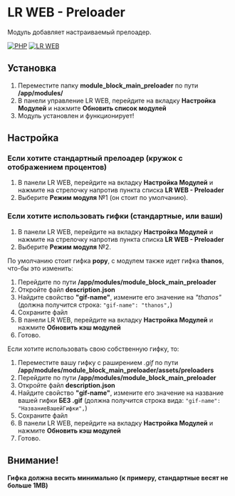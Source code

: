 # LR WEB - Preloader
Модуль добавляет настраиваемый прелоадер.

[![PHP](https://img.shields.io/badge/PHP-%3E%3D5.4-blue)](https://php.net/)
[![LR WEB](https://img.shields.io/badge/LR%20WEB-%3E%3D0.2.124-brightgreen)](https://github.com/levelsranks/levels-ranks-web)

## Установка
1. Переместите папку **module_block_main_preloader** по пути **/app/modules/**
2. В панели управление LR WEB, перейдите на вкладку **Настройка Модулей** и нажмите **Обновить список модулей**
3. Модуль установлен и функционирует!

## Настройка
### Если хотите стандартный прелоадер (кружок с отображением процентов)
1. В панели LR WEB, перейдите на вкладку **Настройка Модулей** и нажмите на стрелочку напротив пункта списка **LR WEB - Preloader**
2. Выберите **Режим модуля** №1 (он стоит по умолчанию).
### Если хотите использовать гифки (стандартные, или ваши)
1. В панели LR WEB, перейдите на вкладку **Настройка Модулей** и нажмите на стрелочку напротив пункта списка **LR WEB - Preloader**
2. Выберите **Режим модуля** №2.

По умолчанию стоит гифка **popy**, с модулем также идет гифка **thanos**, что-бы это изменить:

1. Перейдите по пути **/app/modules/module_block_main_preloader**
2. Откройте файл **description.json**
3. Найдите свойство **"gif-name"**, измените его значение на *"thanos"* (должна получится строка: ``"gif-name": "thanos",``)
4. Сохраните файл
5. В панели LR WEB, перейдите на вкладку **Настройка Модулей** и нажмите **Обновить кэш модулей**
6. Готово.

Если хотите использовать свою собственную гифку, то:
1. Переместите вашу гифку с раширением *.gif* по пути **/app/modules/module_block_main_preloader/assets/preloaders**
2. Перейдите по пути **/app/modules/module_block_main_preloader**
3. Откройте файл **description.json**
4. Найдите свойство **"gif-name"**, измените его значение на название вашей гифки **БЕЗ .gif** (должна получится строка вида: ``"gif-name": "НазваниеВашейГифки",``)
5. Сохраните файл
6. В панели LR WEB, перейдите на вкладку **Настройка Модулей** и нажмите **Обновить кэш модулей**
7. Готово.

## Внимание!

**Гифка должна весить минимально (к примеру, стандартные весят не больше 1MB)**
